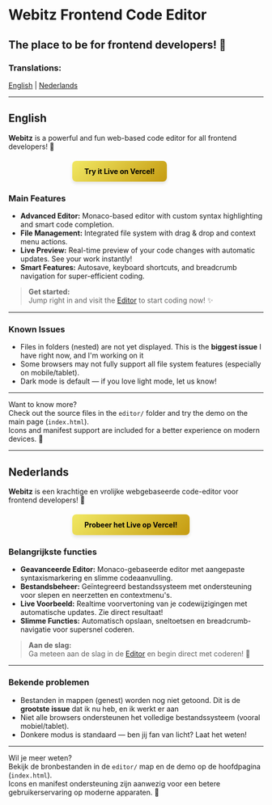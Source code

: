 <style>
.live-button {
    display: inline-block;
    padding: 12px 24px;
    background: linear-gradient(135deg,rgb(241, 232, 99) 0%,rgb(197, 155, 17) 100%);
    color: black;
    text-decoration: none;
    border-radius: 8px;
    font-weight: bold;
    margin: 20px 0;
    box-shadow: 0 4px 6px rgba(0, 0, 0, 0.1);
    transition: transform 0.2s, box-shadow 0.2s;
    display: block;
    margin-left: 25%;
    margin-right: auto;
    width: fit-content;    
}

.live-button:hover {
    transform: translateY(-2px);
    box-shadow: 0 6px 8px rgba(0, 0, 0, 0.2);
    color: black;
}

.live-button:active {
    transform: translateY(0);
    box-shadow: 0 2px 4px rgba(0, 0, 0, 0.1);
    color: black;
}
</style>

# Webitz Frontend Code Editor

## The place to be for frontend developers! 🎉

### Translations:
[English](README.md#english) | [Nederlands](README.md#nederlands)

---

## English

**Webitz** is a powerful and fun web-based code editor for all frontend developers! 🚀

<a href="https://webitz.vercel.app" class="live-button">Try it Live on Vercel!</a>

### Main Features

- **Advanced Editor:** Monaco-based editor with custom syntax highlighting and smart code completion.
- **File Management:** Integrated file system with drag & drop and context menu actions.
- **Live Preview:** Real-time preview of your code changes with automatic updates. See your work instantly!
- **Smart Features:** Autosave, keyboard shortcuts, and breadcrumb navigation for super-efficient coding.

> **Get started:**  
> Jump right in and visit the [Editor](./editor/) to start coding now! ✨

---

### Known Issues

- Files in folders (nested) are not yet displayed. This is the **biggest issue** I have right now, and I'm working on it
- Some browsers may not fully support all file system features (especially on mobile/tablet).
- Dark mode is default — if you love light mode, let us know! 

---

Want to know more?  
Check out the source files in the `editor/` folder and try the demo on the main page (`index.html`).  
Icons and manifest support are included for a better experience on modern devices. 📱

---

## Nederlands

**Webitz** is een krachtige en vrolijke webgebaseerde code-editor voor frontend developers! 🥳

<a href="https://webitz.vercel.app" class="live-button">Probeer het Live op Vercel!</a>

### Belangrijkste functies

- **Geavanceerde Editor:** Monaco-gebaseerde editor met aangepaste syntaxismarkering en slimme codeaanvulling.
- **Bestandsbeheer:** Geïntegreerd bestandssysteem met ondersteuning voor slepen en neerzetten en contextmenu's.
- **Live Voorbeeld:** Realtime voorvertoning van je codewijzigingen met automatische updates. Zie direct resultaat!
- **Slimme Functies:** Automatisch opslaan, sneltoetsen en breadcrumb-navigatie voor supersnel coderen.

> **Aan de slag:**  
> Ga meteen aan de slag in de [Editor](./editor/) en begin direct met coderen! 🎈

---

### Bekende problemen

- Bestanden in mappen (genest) worden nog niet getoond. Dit is de **grootste issue** dat ik nu heb, en ik werkt er aan
- Niet alle browsers ondersteunen het volledige bestandssysteem (vooral mobiel/tablet).
- Donkere modus is standaard — ben jij fan van licht? Laat het weten! 

---

Wil je meer weten?  
Bekijk de bronbestanden in de `editor/` map en de demo op de hoofdpagina (`index.html`).  
Icons en manifest ondersteuning zijn aanwezig voor een betere gebruikerservaring op moderne apparaten. 📱